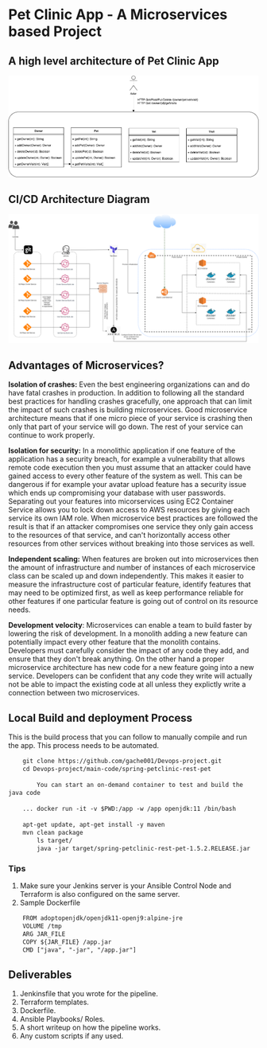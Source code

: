 # Pet Clinic App - A Microservices based Project

## A high level architecture of Pet Clinic App

![PetClinicApp](images/PetClinicApp.png)


## CI/CD Architecture Diagram

![capstone](images/capstone.png)



## Advantages of  Microservices?


__Isolation of crashes:__ Even the best engineering organizations can and do have fatal crashes in production. In addition to following all the standard best practices for handling crashes gracefully, one approach that can limit the impact of such crashes is building microservices. Good microservice architecture means that if one micro piece of your service is crashing then only that part of your service will go down. The rest of your service can continue to work properly.

__Isolation for security:__ In a monolithic application if one feature of the application has a security breach, for example a vulnerability that allows remote code execution then you must assume that an attacker could have gained access to every other feature of the system as well. This can be dangerous if for example your avatar upload feature has a security issue which ends up compromising your database with user passwords. Separating out your features into micorservices using EC2 Container Service allows you to lock down access to AWS resources by giving each service its own IAM role. When microservice best practices are followed the result is that if an attacker compromises one service they only gain access to the resources of that service, and can't horizontally access other resources from other services without breaking into those services as well.

__Independent scaling:__ When features are broken out into microservices then the amount of infrastructure and number of instances of each microservice class can be scaled up and down independently. This makes it easier to measure the infrastructure cost of particular feature, identify features that may need to be optimized first, as well as keep performance reliable for other features if one particular feature is going out of control on its resource needs.

__Development velocity__: Microservices can enable a team to build faster by lowering the risk of development. In a monolith adding a new feature can potentially impact every other feature that the monolith contains. Developers must carefully consider the impact of any code they add, and ensure that they don't break anything. On the other hand a proper microservice architecture has new code for a new feature going into a new service. Developers can be confident that any code they write will actually not be able to impact the existing code at all unless they explictly write a connection between two microservices.


## Local Build and deployment Process

This is the build process that you can follow to manually compile and run the app. This process needs to be automated.

```
	git clone https://github.com/gache001/Devops-project.git
	cd Devops-project/main-code/spring-petclinic-rest-pet

        You can start an on-demand container to test and build the java code

	... docker run -it -v $PWD:/app -w /app openjdk:11 /bin/bash

	apt-get update, apt-get install -y maven
   	mvn clean package
        ls target/                                  
        java -jar target/spring-petclinic-rest-pet-1.5.2.RELEASE.jar
```


### Tips

1. Make sure your Jenkins server is your Ansible Control Node and Terraform is also configured on the same server.
2. Sample Dockerfile

```
	FROM adoptopenjdk/openjdk11-openj9:alpine-jre
	VOLUME /tmp
	ARG JAR_FILE
	COPY ${JAR_FILE} /app.jar
	CMD ["java", "-jar", "/app.jar"]
```

## Deliverables

1. Jenkinsfile that you wrote for the pipeline.
2. Terraform templates.
3. Dockerfile.
4. Ansible Playbooks/ Roles.
5. A short writeup on how the pipeline works.
6. Any custom scripts if any used.


